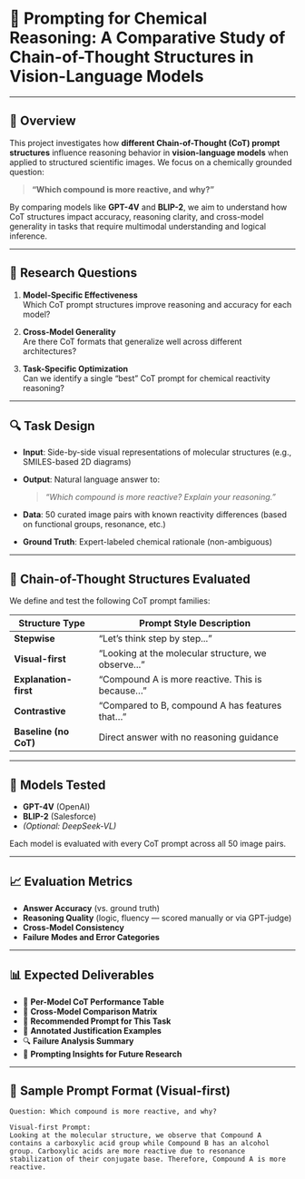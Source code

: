 # 🧠 Prompting for Chemical Reasoning: A Comparative Study of Chain-of-Thought Structures in Vision-Language Models

---

## 🌟 Overview

This project investigates how **different Chain-of-Thought (CoT) prompt structures** influence reasoning behavior in **vision-language models** when applied to structured scientific images. We focus on a chemically grounded question:

> **“Which compound is more reactive, and why?”**

By comparing models like **GPT-4V** and **BLIP-2**, we aim to understand how CoT structures impact accuracy, reasoning clarity, and cross-model generality in tasks that require multimodal understanding and logical inference.

---

## 🎯 Research Questions

1. **Model-Specific Effectiveness**  
   Which CoT prompt structures improve reasoning and accuracy for each model?

2. **Cross-Model Generality**  
   Are there CoT formats that generalize well across different architectures?

3. **Task-Specific Optimization**  
   Can we identify a single “best” CoT prompt for chemical reactivity reasoning?

---

## 🔍 Task Design

- **Input**: Side-by-side visual representations of molecular structures (e.g., SMILES-based 2D diagrams)
- **Output**: Natural language answer to:  
  > *“Which compound is more reactive? Explain your reasoning.”*

- **Data**: 50 curated image pairs with known reactivity differences (based on functional groups, resonance, etc.)
- **Ground Truth**: Expert-labeled chemical rationale (non-ambiguous)

---

## 🧱 Chain-of-Thought Structures Evaluated

We define and test the following CoT prompt families:

| Structure Type       | Prompt Style Description                                 |
|----------------------|----------------------------------------------------------|
| **Stepwise**         | “Let’s think step by step...”                            |
| **Visual-first**     | “Looking at the molecular structure, we observe...”      |
| **Explanation-first**| “Compound A is more reactive. This is because…”          |
| **Contrastive**      | “Compared to B, compound A has features that…”           |
| **Baseline (no CoT)**| Direct answer with no reasoning guidance                 |

---

## 🧪 Models Tested

- **GPT-4V** (OpenAI)
- **BLIP-2** (Salesforce)
- *(Optional: DeepSeek-VL)*

Each model is evaluated with every CoT prompt across all 50 image pairs.

---

## 📈 Evaluation Metrics

- **Answer Accuracy** (vs. ground truth)
- **Reasoning Quality** (logic, fluency — scored manually or via GPT-judge)
- **Cross-Model Consistency**
- **Failure Modes and Error Categories**

---

## 📊 Expected Deliverables

- 📘 **Per-Model CoT Performance Table**
- 🔄 **Cross-Model Comparison Matrix**
- 🧪 **Recommended Prompt for This Task**
- 💬 **Annotated Justification Examples**
- 🔍 **Failure Analysis Summary**
- 🧠 **Prompting Insights for Future Research**

---

## 💬 Sample Prompt Format (Visual-first)

```text
Question: Which compound is more reactive, and why?

Visual-first Prompt:
Looking at the molecular structure, we observe that Compound A contains a carboxylic acid group while Compound B has an alcohol group. Carboxylic acids are more reactive due to resonance stabilization of their conjugate base. Therefore, Compound A is more reactive.
```
